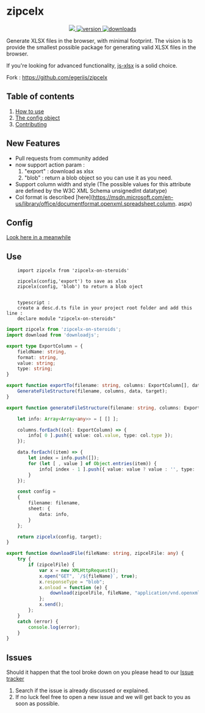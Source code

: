 zipcelx
=======

<p align="center">
  <a href="https://raw.githubusercontent.com/davidramos-om/zipcelx-on-steroids/master/LICENSE">
    <img src="https://img.shields.io/badge/License-MIT-yellow.svg" />
  </a>
  <a href="https://www.npmjs.com/package/zipcelx-on-steroids">
    <img src="https://img.shields.io/npm/v/zipcelx-on-steroids.svg" alt="version" />
  </a>
  <a href="https://www.npmjs.com/package/zipcelx-on-steroids">
    <img src="https://img.shields.io/npm/dt/zipcelx-on-steroids.svg" alt="downloads" />
  </a>
</p>

Generate XLSX files in the browser, with minimal footprint. The vision is to provide the smallest possible package for generating valid XLSX files in the browser.

If you're looking for advanced functionality, [js-xlsx](https://github.com/SheetJS/js-xlsx) is a solid choice.

Fork : https://github.com/egeriis/zipcelx

## Table of contents
1. [How to use](https://github.com/dixieio/zipcelx/wiki/How-to-use)
2. [The config object](https://github.com/dixieio/zipcelx/wiki/The-config-object)
3. [Contributing](https://github.com/dixieio/zipcelx/wiki/Contributing)

## New Features
* Pull requests from community added 
* now support action param  : 
    1. "export" : download as xlsx   
    2. "blob" : return a blob object so you can use it as you need.
* Support column width and style (The possible values for this attribute are defined by the W3C XML Schema unsignedInt datatype)
* Col format is described [here](https://msdn.microsoft.com/en-us/library/office/documentformat.openxml.spreadsheet.column. aspx)

## Config
[Look here in a meanwhile](https://github.com/egeriis/zipcelx/wiki/The-config-object) 

## Use
    
        import zipcelx from 'zipcelx-on-steroids'

        zipcelx(config,'export') to save as xlsx
        zipcelx(config, 'blob') to return a blob oject


        typescript :
        create a desc.d.ts file in your project root folder and add this line :
        declare module "zipcelx-on-steroids"

```typescript
import zipcelx from 'zipcelx-on-steroids';
import download from 'downloadjs';

export type ExportColumn = {
    fieldName: string,
    format: string,
    value: string;
    type: string;
}

export function exportTo(filename: string, columns: ExportColumn[], data: any[], target: 'export' | 'blob') {
    GenerateFileStructure(filename, columns, data, target);
}

export function generateFileStructure(filename: string, columns: ExportColumn[], data: any[], target: 'export' | 'blob'): any {

    let info: Array<Array<any>> = [ [] ];

    columns.forEach((col: ExportColumn) => {
        info[ 0 ].push({ value: col.value, type: col.type });
    });

    data.forEach((item) => {
        let index = info.push([]);
        for (let [ , value ] of Object.entries(item)) {
            info[ index - 1 ].push({ value: value ? value : '', type: 'string' });
        }
    });

    const config =
    {
        filename: filename,
        sheet: {
            data: info,
        }
    };

    return zipcelx(config, target);
}

export function downloadFile(fileName: string, zipcelFile: any) {
    try {
        if (zipcelFile) {
            var x = new XMLHttpRequest();
            x.open("GET", `/${fileName}`, true);
            x.responseType = "blob";
            x.onload = function (e) {
                download(zipcelFile, fileName, "application/vnd.openxmlformats-officedocument.spreadsheetml.sheet");
            };
            x.send();
        };
    }
    catch (error) {
        console.log(error);
    }
}
```
          
## Issues
Should it happen that the tool broke down on you please head to our [Issue tracker](https://github.com/davidramos-om/zipcelx-on-steroids/issues)
1. Search if the issue is already discussed or explained.
2. If no luck feel free to open a new issue and we will get back to you as soon as possible.
